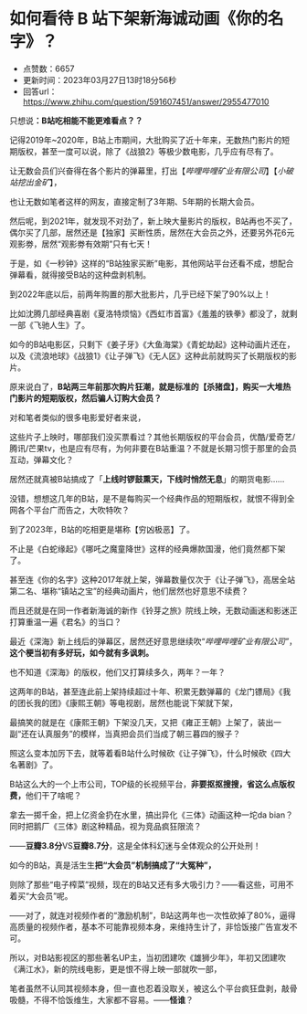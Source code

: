 # 如何看待 B 站下架新海诚动画《你的名字》？
- 点赞数：6657
- 更新时间：2023年03月27日13时18分56秒
- 回答url：https://www.zhihu.com/question/591607451/answer/2955477010
<body>
 <p data-pid="Cw2yxw5_">只想说<b>：B<span class="nolink">站</span>吃相能不能更难看点？？</b></p>
 <p data-pid="ciLynGeb">记得2019年~2020年，B站上市期间，大批购买了近十年来，无数热门影片的短期版权，甚至一度可以说，除了《战狼2》等极少数电影，几乎应有尽有了。</p>
 <p data-pid="uTRXHNHH">让无数会员们兴奋得在各个影片的弹幕里，打出【<i><span class="nolink">哔哩哔哩矿业有限公司</span></i>】【<i>小破站挖出金矿</i>】，</p>
 <p data-pid="lXET3wWC">也让无数如笔者这样的网友，直接定制了3年期、5年期的长期大会员。</p>
 <p data-pid="aj8nkJ7O">然后呢，到2021年，就发现不对劲了，新上映大量影片的版权，<span class="nolink">B站</span>再也不买了，偶尔买了几部，居然还是【独家】买断性质，居然在大会员之外，还要另外花6元观影劵，居然“观影劵有效期”只有七天！</p>
 <p data-pid="JfBdPwLv">于是，如《<span class="nolink">一秒钟</span>》这样的“B站独家买断”电影，其他网站平台还看不成，想配合弹幕看，就得接受B站的这种盘剥机制。</p>
 <p data-pid="IJq2mfsv">到2022年底以后，前两年购置的那大批影片，几乎已经下架了90%以上！</p>
 <p data-pid="qfIH_a8m">比如沈腾几部经典喜剧《夏洛特烦恼》《西虹市首富》《羞羞的铁拳》都没了，就剩一部《飞驰人生》了。</p>
 <p data-pid="P_sbK00N">如今的B站电影区，只剩下《姜子牙》《大鱼海棠》《<span class="nolink">青蛇</span>劫起》这种动画片还在，以及《流浪地球》《战狼1》《让子弹飞》《无人区》这种此前就购买了长期版权的影片。</p>
 <p data-pid="F5cSFnm8">原来说白了，<b>B站两三年前那次购片狂潮，就是标准的【杀猪盘】，购买一大堆热门影片的短期版权，然后骗人订购大会员？</b></p>
 <p data-pid="xLgCcFtN">对和笔者类似的很多电影爱好者来说，</p>
 <p data-pid="btdFXv_6">这些片子上映时，哪部我们没买票看过？其他长期版权的平台会员，优酷/爱奇艺/腾讯/<span class="nolink">芒果tv</span>，也是应有尽有，为何非要在B站重温？不就是长期习惯于那里的会员互动，弹幕文化？</p>
 <p data-pid="W3Vks7qV">居然还就真被B站搞成了「<b>上线时锣鼓熏天，下线时悄然无息</b>」的期货电影……</p>
 <p data-pid="7CsltbrJ">没错，想想这几年的B站，是不是每购买一个经典作品的短期版权，就恨不得到全网各个平台广而告之，大吹特吹？</p>
 <p data-pid="jkWCK-_b">到了2023年，B站的吃相更是堪称【穷凶极恶】了。</p>
 <p data-pid="ujJWq071">不止是《白蛇缘起》《哪吒之魔童降世》这样的经典爆款国漫，他们竟然都下架了。</p>
 <p data-pid="OibvEzv8">甚至连《你的名字》这种2017年就上架，弹幕数量仅次于《让子弹飞》，高居全站第二名、堪称“镇站之宝”的经典动画片，他们居然也好意思不续费？</p>
 <p data-pid="zohw-ehO">而且还就是在同一作者新海诚的新作《铃芽之旅》院线上映，无数动画迷和影迷正打算重温一遍《君名》的当口？</p>
 <p data-pid="QLm5sMAJ">最近《深海》新上线后的弹幕区，居然还好意思继续吹“<i>哔哩哔哩矿业有限公司”</i>，<b>这个梗当初有多好玩，如今就有多讽刺。</b></p>
 <p data-pid="H7Yy_z_2">也不知道《深海》的版权，他们又打算续多久，两年？一年？</p>
 <p data-pid="wxfhNPFh">这两年的B站，甚至连此前上架持续超过十年、积累无数弹幕的《龙门镖局》《我的团长我的团》《康熙王朝》等电视剧，居然也能说下架就下架，</p>
 <p data-pid="9nbhCEYc">最搞笑的就是在《康熙王朝》下架没几天，又把《雍正王朝》上架了，装出一副“还在认真服务”的模样，当真把会员们当成了朝三暮四的猴子？</p>
 <p data-pid="qYY2ERsv">照这么变本加厉下去，就等着看B站什么时候砍《让子弹飞》，什么时候砍《四大名著剧》了。</p>
 <p data-pid="tiav5cGa">B站这么大的一个上市公司，TOP级的长视频平台，<b>非要抠抠搜搜，省这么点版权费，</b>他们干了啥呢？</p>
 <p data-pid="cXjIpvUX">拿去一掷千金，把上亿资金扔在水里，搞出异化《三体》动画这种一坨da bian？同时把鹅厂《三体》剧这种精品，视为竞品疯狂限流？</p>
 <p data-pid="B5fROALJ">——<b>豆瓣3.8分</b>VS<b>豆瓣8.7分</b>，这是全体科幻迷与全体观众的公开处刑！</p>
 <p data-pid="zSHxnYvl">如今的B站，真是活生生<b>把“大会员”机制搞成了“大冤种”，</b></p>
 <p data-pid="6RebCcl1">则除了那些“电子榨菜”视频，现在的B站又还有多大吸引力？——看这些，可用不着买“大会员”呢。</p>
 <p data-pid="ZFOcXXn3">——对了，就连对视频作者的“激励机制”，B站这两年也一次性砍掉了80%，逼得高质量的视频作者，基本不可能靠视频本身，来维持生计了，非恰饭接广告宣发不可。</p>
 <p data-pid="i1BaB7aV">所以，对B站影视区的那些著名UP主，当初团建吹《雄狮少年》，年初又团建吹《满江水》，新的院线电影，更是恨不得上映一部就吹一部，</p>
 <p data-pid="U5WVTOZh">笔者虽然不认同其视频本身，但一直也忍着没取关，被这么个平台疯狂盘剥，敲骨吸髓，不得不恰饭维生，大家都不容易。——<b>怪谁</b>？</p>
</body>